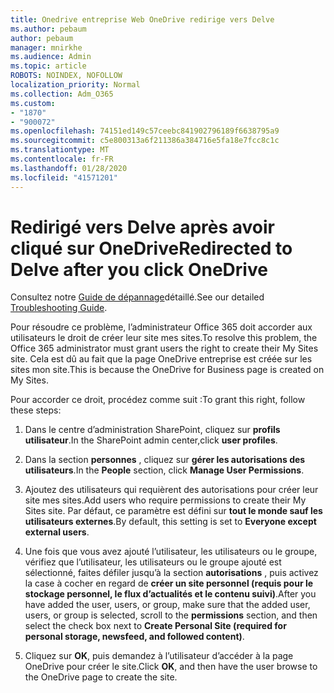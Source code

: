 ```yaml
---
title: Onedrive entreprise Web OneDrive redirige vers Delve
ms.author: pebaum
author: pebaum
manager: mnirkhe
ms.audience: Admin
ms.topic: article
ROBOTS: NOINDEX, NOFOLLOW
localization_priority: Normal
ms.collection: Adm_O365
ms.custom:
- "1870"
- "900072"
ms.openlocfilehash: 74151ed149c57ceebc841902796189f6638795a9
ms.sourcegitcommit: c5e800313a6f211386a384716e5fa18e7fcc8c1c
ms.translationtype: MT
ms.contentlocale: fr-FR
ms.lasthandoff: 01/28/2020
ms.locfileid: "41571201"
---
```

# <a name="redirected-to-delve-after-you-click-onedrive"></a><span data-ttu-id="dbed6-102">Redirigé vers Delve après avoir cliqué sur OneDrive</span><span class="sxs-lookup"><span data-stu-id="dbed6-102">Redirected to Delve after you click OneDrive</span></span>

<span data-ttu-id="dbed6-103">Consultez notre [Guide de dépannage](https://docs.microsoft.com/sharepoint/support/sites/troubleshooting-guide-for-sites-stopped-at-provisioning)détaillé.</span><span class="sxs-lookup"><span data-stu-id="dbed6-103">See our detailed [Troubleshooting Guide](https://docs.microsoft.com/sharepoint/support/sites/troubleshooting-guide-for-sites-stopped-at-provisioning).</span></span>

<span data-ttu-id="dbed6-104">Pour résoudre ce problème, l’administrateur Office 365 doit accorder aux utilisateurs le droit de créer leur site mes sites.</span><span class="sxs-lookup"><span data-stu-id="dbed6-104">To resolve this problem, the Office 365 administrator must grant users the right to create their My Sites site.</span></span> <span data-ttu-id="dbed6-105">Cela est dû au fait que la page OneDrive entreprise est créée sur les sites mon site.</span><span class="sxs-lookup"><span data-stu-id="dbed6-105">This is because the OneDrive for Business page is created on My Sites.</span></span>

<span data-ttu-id="dbed6-106">Pour accorder ce droit, procédez comme suit :</span><span class="sxs-lookup"><span data-stu-id="dbed6-106">To grant this right, follow these steps:</span></span>

1. <span data-ttu-id="dbed6-107">Dans le centre d’administration SharePoint, cliquez sur **profils utilisateur**.</span><span class="sxs-lookup"><span data-stu-id="dbed6-107">In the SharePoint admin center,click **user profiles**.</span></span>

2. <span data-ttu-id="dbed6-108">Dans la section **personnes** , cliquez sur **gérer les autorisations des utilisateurs**.</span><span class="sxs-lookup"><span data-stu-id="dbed6-108">In the **People** section, click **Manage User Permissions**.</span></span>

3. <span data-ttu-id="dbed6-109">Ajoutez des utilisateurs qui requièrent des autorisations pour créer leur site mes sites.</span><span class="sxs-lookup"><span data-stu-id="dbed6-109">Add users who require permissions to create their My Sites site.</span></span> <span data-ttu-id="dbed6-110">Par défaut, ce paramètre est défini sur **tout le monde sauf les utilisateurs externes**.</span><span class="sxs-lookup"><span data-stu-id="dbed6-110">By default, this setting is set to **Everyone except external users**.</span></span>

4. <span data-ttu-id="dbed6-111">Une fois que vous avez ajouté l’utilisateur, les utilisateurs ou le groupe, vérifiez que l’utilisateur, les utilisateurs ou le groupe ajouté est sélectionné, faites défiler jusqu’à la section **autorisations** , puis activez la case à cocher en regard de **créer un site personnel (requis pour le stockage personnel, le flux d’actualités et le contenu suivi)**.</span><span class="sxs-lookup"><span data-stu-id="dbed6-111">After you have added the user, users, or group, make sure that the added user, users, or group is selected, scroll to the **permissions** section, and then select the check box next to **Create Personal Site (required for personal storage, newsfeed, and followed content)**.</span></span>

5. <span data-ttu-id="dbed6-112">Cliquez sur **OK**, puis demandez à l’utilisateur d’accéder à la page OneDrive pour créer le site.</span><span class="sxs-lookup"><span data-stu-id="dbed6-112">Click **OK**, and then have the user browse to the OneDrive page to create the site.</span></span>
